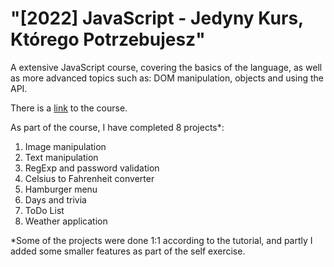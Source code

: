 # "[2022] JavaScript - Jedyny Kurs, Którego Potrzebujesz"
A extensive JavaScript course, covering the basics of the language, as well as more advanced topics such as: DOM manipulation, objects and using the API.

There is a [link](https://www.udemy.com/course/javascript-jedyny-kurs-ktorego-potrzebujesz/) to the course.

As part of the course, I have completed 8 projects*:
1. Image manipulation
2. Text manipulation
3. RegExp and password validation
4. Celsius to Fahrenheit converter
5. Hamburger menu
6. Days and trivia
7. ToDo List
8. Weather application

*Some of the projects were done 1:1 according to the tutorial, and partly I added some smaller features as part of the self exercise.

